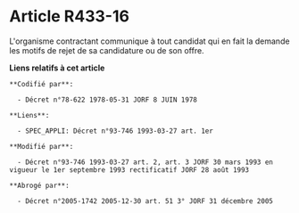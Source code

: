 # Article R433-16

L'organisme contractant communique à tout candidat qui en fait la demande les motifs de rejet de sa candidature ou de son
offre.

**Liens relatifs à cet article**

	**Codifié par**:

	  - Décret n°78-622 1978-05-31 JORF 8 JUIN 1978

	**Liens**:

	  - SPEC_APPLI: Décret n°93-746 1993-03-27 art. 1er

	**Modifié par**:

	  - Décret n°93-746 1993-03-27 art. 2, art. 3 JORF 30 mars 1993 en vigueur le 1er septembre 1993 rectificatif JORF 28 août 1993

	**Abrogé par**:

	  - Décret n°2005-1742 2005-12-30 art. 51 3° JORF 31 décembre 2005
